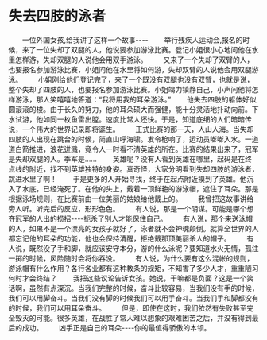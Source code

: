 # 失去四肢的泳者
　　一位外国女孩,给我讲了这样一个故事---- 
　　举行残疾人运动会,报名的时候，来了一位失却了双腿的人，他说要参加游泳比赛。登记小姐很小心地问他在水里怎样游，失却双腿的人说他会用双手游泳。 
　　又来了一个失却了双臂的人，也要报名参加游泳比赛，小姐问他在水里将如何游，失却双臂的人说他会用双腿游泳。 
　　小姐刚给他们登记完了，来了一个既没有双腿也没有双臂，也就是说，整个失却了四肢的人，也要报名参加游泳比赛。小姐竭力镇静自己，小声问他将怎样游泳，那人笑嘻嘻地答道：“我将用我的耳朵游泳。” 
　　他失去四肢的躯体好似圆滚滚的梭。由于长久的努力，他的耳朵硕大而强健，能十分灵活地扑动向前。下水试游，他如同一枚鱼雷出膛。速度比常人还快。于是，知道底细的人们暗暗传说，一个伟大的世界记录即将诞生。 
　　正式比赛的那一天，人山人海。当失却四肢的人出现在跳台的时候，简直山呼海啸。发令枪响了，运动员嘭嘭入水。一道道白箭推进，浪花迸溅，竟令人一时看不清英雄的所在。比赛的结果出来了，冠军是失却双腿的人。季军是…… 
　　英雄呢？没有人看到英雄在哪里，起码是在终点线的附近，找不到英雄独特的身姿。真奇怪，大家分明看到失却四肢的游泳者，跳进水里了啊！ 
　　于是更多的人开始寻找，终于在起点附近摸到了英雄。他沉入了水底，已经淹死了。在他的头上，戴着一顶鲜艳的游泳帽，遮住了耳朵。那是根据泳场规则，在比赛前由一位美丽的姑娘给他戴上的。 
　　我曾把这故事讲给旁人听。听完后的反应，形形色色。 
　　有人说，那是一个阴谋。可能是哪个想夺冠军的人出的损招----扼杀了别人才能保住自己。 
　　有人说，那个来送泳帽的人，如果不是一个漂亮的女孩子就好了，泳者就不会神魂颠倒。就算全世界的人都忘记他的耳朵的功能，他也会保持清醒，拒绝戴那顶美丽杀人的帽子。 
　　有人说，既然没了手和脚，就应该安守本分，游的什么泳呢？要知道水火无情，孤注一掷的时候，风险随时会将你吞没。 
　　有人说，为什么要有这么混帐的规则，游泳帽有什么作用？各行各业都有这种教条的规矩，不知害了多少人才，重重陋习何时才会终结？ 
　　我把这些议论告诉女孩。她说，干嘛都是负面？这是一个笑话啊，虽然有点深沉。当我们完整的时候，奋斗比较容易，当我们没有手的时候，我们可以用脚奋斗。当我们没有脚的时候我们可以用手奋斗。当我们手和脚都没有的时候，我们可以用耳朵奋斗。 
　　但是，即使在这时，我们依然有失败甚至完全毁灭的可能。很多英雄，在战胜了常人难以想象的艰难困苦之后，并没有得到最后的成功。 
　　凶手正是自己的耳朵----你的最值得骄傲的本领。
 